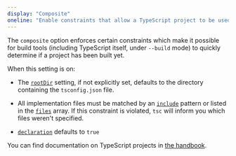 ```yaml
---
display: "Composite"
oneline: "Enable constraints that allow a TypeScript project to be used with project references."
---
```


The `composite` option enforces certain constraints which make it possible for build tools (including TypeScript
itself, under `--build` mode) to quickly determine if a project has been built yet.

When this setting is on:

- The [`rootDir`](#rootDir) setting, if not explicitly set, defaults to the directory containing the `tsconfig.json` file.

- All implementation files must be matched by an [`include`](#include) pattern or listed in the [`files`](#files) array. If this constraint is violated, `tsc` will inform you which files weren't specified.

- [`declaration`](#declaration) defaults to `true`

You can find documentation on TypeScript projects in [the handbook](https://www.typescriptlang.org/docs/handbook/project-references.html).

